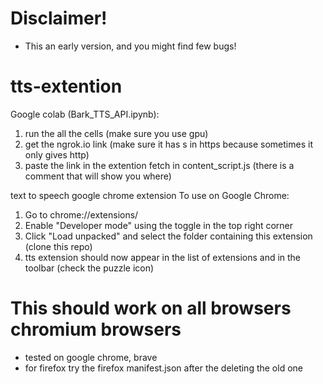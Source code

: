 # Disclaimer! 
- This an early version, and you might find few bugs!

# tts-extention
Google colab (Bark_TTS_API.ipynb):
1. run the all the cells (make sure you use gpu)
2. get the ngrok.io link (make sure it has s in https because sometimes it only gives http)
3. paste the link in the extention fetch in content_script.js (there is a comment that will show you where)

text to speech google chrome extension 
To use on Google Chrome:
1. Go to chrome://extensions/
2. Enable "Developer mode" using the toggle in the top right corner
3. Click "Load unpacked" and select the folder containing this extension (clone this repo) 
4. tts extension should now appear in the list of extensions and in the toolbar (check the puzzle icon)

# This should work on all browsers chromium browsers
- tested on google chrome, brave 
- for firefox try the firefox manifest.json after the deleting the old one

